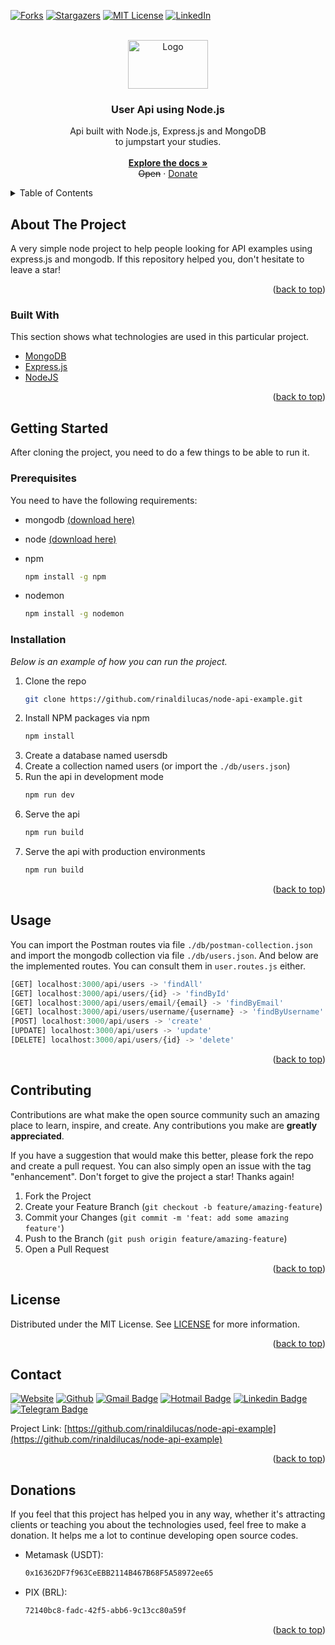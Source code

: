 <div id="top"></div>

[![Forks][forks-shield]][forks-url]
[![Stargazers][stars-shield]][stars-url]
[![MIT License][license-shield]][license-url]
[![LinkedIn][linkedin-shield]][linkedin-url]

<!-- PROJECT LOGO -->
<br />
<div align="center">
  <a href="https://github.com/rinaldilucas/node-api-example">
    <img src="./_readme/logo.png" alt="Logo" width="128" height="78">
  </a>

  <h3 align="center">User Api using Node.js</h3>

  <p align="center">
    Api built with Node.js, Express.js and MongoDB<br> to jumpstart your studies.
    <br />
    <br />   
    <a href="https://github.com/rinaldilucas/node-api-example"><strong>Explore the docs »</strong></a>
    <br />   
    <s>Open</s>
    ·
    <a href="#donations">Donate</a>       
  </p>
</div>

<!-- TABLE OF CONTENTS -->
<details>
  <summary>Table of Contents</summary>
  <ol>
    <li>
      <a href="#about-the-project">About The Project</a>
      <ul>
        <li><a href="#built-with">Built With</a></li>
      </ul>
    </li>
    <li>
      <a href="#getting-started">Getting Started</a>
      <ul>
        <li><a href="#prerequisites">Prerequisites</a></li>
        <li><a href="#installation">Installation</a></li>
      </ul>
    </li>
    <li><a href="#usage">Usage</a></li>
    <li><a href="#contributing">Contributing</a></li>
    <li><a href="#license">License</a></li>
    <li><a href="#contact">Contact</a></li>
    <li><a href="#donations">Donations</a></li>
  </ol>
</details>

<!-- ABOUT THE PROJECT -->

## About The Project


A very simple node project to help people looking for API examples using express.js and mongodb. If this repository helped you, don't hesitate to leave a star!

<p align="right">(<a href="#top">back to top</a>)</p>

### Built With

This section shows what technologies are used in this particular project.

-   [MongoDB](https://www.mongodb.com/)
-   [Express.js](https://expressjs.com/)
-   [NodeJS](https://nodejs.org/en/)

<p align="right">(<a href="#top">back to top</a>)</p>

<!-- GETTING STARTED -->

## Getting Started

After cloning the project, you need to do a few things to be able to run it.

### Prerequisites

You need to have the following requirements:

-   mongodb <a target="_blank" href="https://www.mongodb.com/try/download/community/">(download here)</a>
-   node <a target="_blank" href="https://nodejs.org/en/download/">(download here)</a>

-   npm
    ```sh
    npm install -g npm
    ```
-   nodemon
    ```sh
	npm install -g nodemon
    ```

### Installation

_Below is an example of how you can run the project._

1. Clone the repo
    ```sh
    git clone https://github.com/rinaldilucas/node-api-example.git
    ```
2. Install NPM packages via npm
    ```sh
    npm install
    ```
3. Create a database named usersdb
4. Create a collection named users (or import the `./db/users.json`)
5. Run the api in development mode 
    ```js
    npm run dev
6. Serve the api
    ```js
    npm run build
    ```
7. Serve the api with production environments
    ```js
    npm run build
    ```

<p align="right">(<a href="#top">back to top</a>)</p>

<!-- USAGE EXAMPLES -->

## Usage

You can import the Postman routes via file `./db/postman-collection.json` and import the mongodb collection via file `./db/users.json`.
And below are the implemented routes. You can consult them in `user.routes.js` either.


```js
[GET] localhost:3000/api/users -> 'findAll'
[GET] localhost:3000/api/users/{id} -> 'findById'
[GET] localhost:3000/api/users/email/{email} -> 'findByEmail'
[GET] localhost:3000/api/users/username/{username} -> 'findByUsername'
[POST] localhost:3000/api/users -> 'create'
[UPDATE] localhost:3000/api/users -> 'update'
[DELETE] localhost:3000/api/users/{id} -> 'delete'
```

<p align="right">(<a href="#top">back to top</a>)</p>

<!-- CONTRIBUTING -->

## Contributing

Contributions are what make the open source community such an amazing place to learn, inspire, and create. Any contributions you make are **greatly appreciated**.

If you have a suggestion that would make this better, please fork the repo and create a pull request. You can also simply open an issue with the tag "enhancement".
Don't forget to give the project a star! Thanks again!

1. Fork the Project
2. Create your Feature Branch (`git checkout -b feature/amazing-feature`)
3. Commit your Changes (`git commit -m 'feat: add some amazing feature'`)
4. Push to the Branch (`git push origin feature/amazing-feature`)
5. Open a Pull Request

<p align="right">(<a href="#top">back to top</a>)</p>

<!-- LICENSE -->

## License

Distributed under the MIT License. See [LICENSE](./LICENSE) for more information.

<p align="right">(<a href="#top">back to top</a>)</p>

<!-- CONTACT -->

## Contact

[![Website](https://img.shields.io/badge/-Website-0078D4?style=flat-square&logo=html5&logoColor=white&link=https://rinaldilucas.com)](https://rinaldilucas.com)
[![Github](https://img.shields.io/badge/-Github-967bb5?style=flat-square&labelColor=967bb5&logo=github&logoColor=white&link=https://github.com/rinaldilucas
)](https://github.com/rinaldilucas)
[![Gmail Badge](https://img.shields.io/badge/-Gmail-c14438?style=flat-square&logo=Gmail&logoColor=white&link=mailto:lucasreinaldi@gmail.com)](mailto:lucasreinaldi@gmail.com)
[![Hotmail Badge](https://img.shields.io/badge/-Hotmail-0078D4?style=flat-square&logo=microsoft-outlook&logoColor=white&link=mailto:lucasreinaldi@hotmail.com)](mailto:lucasreinaldi@hotmail.com)
[![Linkedin Badge](https://img.shields.io/badge/-LinkedIn-blue?style=flat-square&logo=Linkedin&logoColor=white&link=https://www.linkedin.com/in/rinaldilucas/)](https://www.linkedin.com/in/rinaldilucas/)
[![Telegram Badge](https://img.shields.io/badge/-Telegram-1ca0f1?style=flat-square&labelColor=1ca0f1&logo=telegram&logoColor=white&link=https://t.me/rinaldilucas)](https://t.me/rinaldilucas)

Project Link: [https://github.com/rinaldilucas/node-api-example](https://github.com/rinaldilucas/node-api-example)

<p align="right">(<a href="#top">back to top</a>)</p>

<!-- ACKNOWLEDGMENTS -->

## Donations

If you feel that this project has helped you in any way, whether it's attracting clients or teaching you about the technologies used, feel free to make a donation.
It helps me a lot to continue developing open source codes.

-   Metamask (USDT):
    ```sh
    0x16362DF7f963CeEBB2114B467B68F5A58972ee65
    ```
-   PIX (BRL):
    ```sh
    72140bc8-fadc-42f5-abb6-9c13cc80a59f
    ```

<p align="right">(<a href="#top">back to top</a>)</p>

<!-- MARKDOWN LINKS & IMAGES -->
<!-- https://www.markdownguide.org/basic-syntax/#reference-style-links -->

[contributors-shield]: https://img.shields.io/github/contributors/rinaldilucas/node-api-example.svg?style=for-the-badge
[contributors-url]: https://github.com/rinaldilucas/node-api-example/graphs/contributors
[forks-shield]: https://img.shields.io/github/forks/rinaldilucas/node-api-example.svg?style=for-the-badge
[forks-url]: https://github.com/rinaldilucas/node-api-example/network/members
[stars-shield]: https://img.shields.io/github/stars/rinaldilucas/node-api-example.svg?style=for-the-badge
[stars-url]: https://github.com/rinaldilucas/node-api-example/stargazers
[license-shield]: https://img.shields.io/github/license/rinaldilucas/node-api-example.svg?style=for-the-badge
[license-url]: https://github.com/rinaldilucas/node-api-example/blob/master/LICENSE.txt
[linkedin-shield]: https://img.shields.io/badge/-LinkedIn-black.svg?style=for-the-badge&logo=linkedin&colorB=555
[linkedin-url]: https://www.linkedin.com/in/rinaldilucas/
[product-screenshot]: sources/images/readme/screenshot.png
